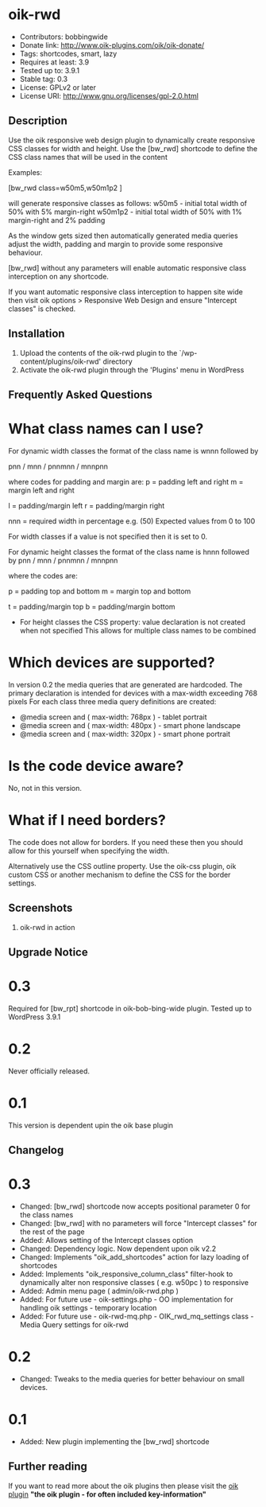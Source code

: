 # oik-rwd 
* Contributors: bobbingwide
* Donate link: http://www.oik-plugins.com/oik/oik-donate/
* Tags: shortcodes, smart, lazy
* Requires at least: 3.9
* Tested up to: 3.9.1
* Stable tag: 0.3
* License: GPLv2 or later
* License URI: http://www.gnu.org/licenses/gpl-2.0.html

## Description 
Use the oik responsive web design plugin to dynamically create responsive CSS classes for width and height.
Use the [bw_rwd] shortcode to define the CSS class names that will be used in the content

Examples:

[bw_rwd class=w50m5,w50m1p2 ]

will generate responsive classes as follows:
w50m5 - initial total width of 50% with 5% margin-right
w50m1p2 - initial total width of 50% with 1% margin-right and 2% padding

As the window gets sized then automatically generated media queries adjust the width, padding and margin
to provide some responsive behaviour.

[bw_rwd] without any parameters will enable automatic responsive class interception on any shortcode.

If you want automatic responsive class interception to happen site wide then visit oik options > Responsive Web Design and ensure "Intercept classes" is checked.



## Installation 
1. Upload the contents of the oik-rwd plugin to the `/wp-content/plugins/oik-rwd' directory
1. Activate the oik-rwd plugin through the 'Plugins' menu in WordPress

## Frequently Asked Questions 
# What class names can I use? 

For dynamic width classes the format of the class name is wnnn followed by

pnn / mnn / pnnmnn / mnnpnn

where codes for padding and margin are:
p = padding left and right
m = margin left and right

l = padding/margin left
r = padding/margin right

nnn = required width in percentage e.g. (50) Expected values from 0 to 100


For width classes if a value is not specified then it is set to 0.


For dynamic height classes the format of the class name is hnnn followed by
pnn / mnn / pnnmnn / mnnpnn

where the codes are:

p = padding top and bottom
m = margin top and bottom

t = padding/margin top
b = padding/margin bottom

* For height classes the CSS property: value declaration is not created when not specified
This allows for multiple class names to be combined


# Which devices are supported? 
In version 0.2 the media queries that are generated are hardcoded.
The primary declaration is intended for devices with a max-width exceeding 768 pixels
For each class three media query definitions are created:
* @media screen and ( max-width: 768px ) - tablet portrait
* @media screen and ( max-width: 480px ) - smart phone landscape
* @media screen and ( max-width: 320px ) - smart phone portrait

# Is the code device aware? 
No, not in this version.


# What if I need borders? 
The code does not allow for borders.
If you need these then you should allow for this yourself when specifying the width.

Alternatively use the CSS outline property.
Use the oik-css plugin, oik custom CSS or another mechanism to define the CSS for the border settings.



## Screenshots 
1. oik-rwd in action

## Upgrade Notice 
# 0.3 
Required for [bw_rpt] shortcode in oik-bob-bing-wide plugin. Tested up to WordPress 3.9.1

# 0.2 
Never officially released.

# 0.1 
This version is dependent upin the oik base plugin


## Changelog 
# 0.3 
* Changed: [bw_rwd] shortcode now accepts positional parameter 0 for the class names
* Changed: [bw_rwd] with no parameters will force "Intercept classes" for the rest of the page
* Added: Allows setting of the Intercept classes option
* Changed: Dependency logic. Now dependent upon oik v2.2
* Changed: Implements "oik_add_shortcodes" action for lazy loading of shortcodes
* Added: Implements "oik_responsive_column_class" filter-hook to dynamically alter non responsive classes ( e.g. w50pc ) to responsive
* Added: Admin menu page ( admin/oik-rwd.php )
* Added: For future use - oik-settings.php - OO implementation for handling oik settings - temporary location
* Added: For future use - oik-rwd-mq.php - OIK_rwd_mq_settings class - Media Query settings for oik-rwd


# 0.2 
* Changed: Tweaks to the media queries for better behaviour on small devices.


# 0.1 
* Added: New plugin implementing the [bw_rwd] shortcode

## Further reading 
If you want to read more about the oik plugins then please visit the
[oik plugin](http://www.oik-plugins.com/oik)
**"the oik plugin - for often included key-information"**

